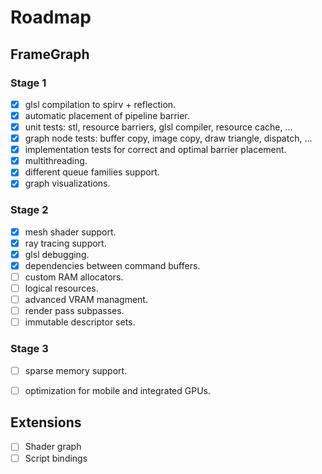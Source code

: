 # Roadmap

## FrameGraph
### Stage 1
- [x] glsl compilation to spirv + reflection.<br/>
- [x] automatic placement of pipeline barrier.<br/>
- [x] unit tests: stl, resource barriers, glsl compiler, resource cache, ...<br/>
- [x] graph node tests: buffer copy, image copy, draw triangle, dispatch, ...<br/>
- [x] implementation tests for correct and optimal barrier placement.<br/>
- [x] multithreading.<br/>
- [x] different queue families support.<br/>
- [x] graph visualizations.<br/>

### Stage 2
- [x] mesh shader support.<br/>
- [x] ray tracing support.<br/>
- [x] glsl debugging.<br/>
- [x] dependencies between command buffers.<br/>
- [ ] custom RAM allocators.<br/>
- [ ] logical resources.<br/>
- [ ] advanced VRAM managment.<br/>
- [ ] render pass subpasses.<br/>
- [ ] immutable descriptor sets.<br/>

### Stage 3
- [ ] sparse memory support.<br/>
- [ ] optimization for mobile and integrated GPUs.<br/>


## Extensions
- [ ] Shader graph
- [ ] Script bindings